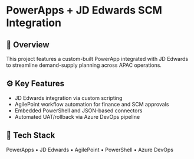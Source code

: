 # PowerApps + JD Edwards SCM Integration

## 🧩 Overview
This project features a custom-built PowerApp integrated with JD Edwards to streamline demand-supply planning across APAC operations.

## ⚙️ Key Features
- JD Edwards integration via custom scripting
- AgilePoint workflow automation for finance and SCM approvals
- Embedded PowerShell and JSON-based connectors
- Automated UAT/rollback via Azure DevOps pipeline

## 🔧 Tech Stack
PowerApps • JD Edwards • AgilePoint • PowerShell • Azure DevOps